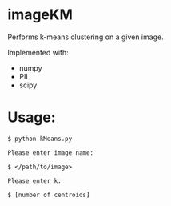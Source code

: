 # imageKM
Performs k-means clustering on a given image.

Implemented with:
* numpy
* PIL
* scipy

# Usage:

```
$ python kMeans.py

Please enter image name:

$ </path/to/image>

Please enter k:

$ [number of centroids]
```

